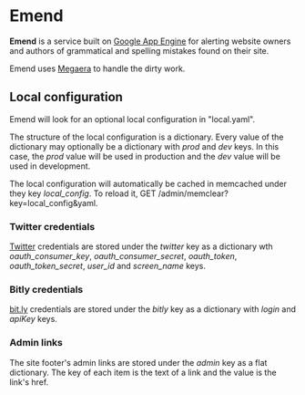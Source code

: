 # Emend

**Emend** is a service built on [Google App
Engine](http://code.google.com/appengine/) for alerting website owners and
authors of grammatical and spelling mistakes found on their site.

Emend uses [Megaera](http://github.com/dodgeballcannon/megaera/) to handle the
dirty work.

## Local configuration

Emend will look for an optional local configuration in "local.yaml".

The structure of the local configuration is a dictionary. Every value of the
dictionary may optionally be a dictionary with _prod_ and _dev_ keys. In this
case, the _prod_ value will be used in production and the _dev_ value will be
used in development.

The local configuration will automatically be cached in memcached under they key
_local_config_. To reload it, GET /admin/memclear?key=local_config&yaml.

### Twitter credentials

[Twitter](http://twitter.com) credentials are stored under the _twitter_ key as
a dictionary wth _oauth_consumer_key_, _oauth_consumer_secret_, _oauth_token_,
_oauth_token_secret_, _user_id_ and _screen_name_ keys.

### Bitly credentials

[bit.ly](http://bit.ly) credentials are stored under the _bitly_ key as a
dictionary with _login_ and _apiKey_ keys.

### Admin links

The site footer's admin links are stored under the _admin_ key as a flat
dictionary. The key of each item is the text of a link and the value is
the link's href.
